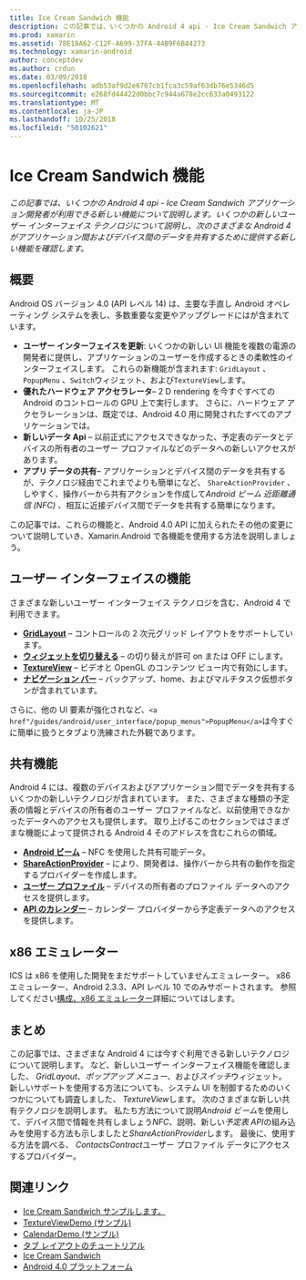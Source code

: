 ```yaml
---
title: Ice Cream Sandwich 機能
description: この記事では、いくつかの Android 4 api - Ice Cream Sandwich アプリケーション開発者が利用できる新しい機能について説明します。 いくつかの新しいユーザー インターフェイス テクノロジについて説明し、次のさまざまな Android 4 がアプリケーション間およびデバイス間のデータを共有するために提供する新しい機能を確認します。
ms.prod: xamarin
ms.assetid: 78E18A62-C12F-A699-37FA-44B9F6B44273
ms.technology: xamarin-android
author: conceptdev
ms.author: crdun
ms.date: 03/09/2018
ms.openlocfilehash: adb53af9d2e6707cb1fca3c59af63db76e5346d5
ms.sourcegitcommit: e268fd44422d0bbc7c944a678e2cc633a0493122
ms.translationtype: MT
ms.contentlocale: ja-JP
ms.lasthandoff: 10/25/2018
ms.locfileid: "50102621"
---
```

# <a name="ice-cream-sandwich-features"></a>Ice Cream Sandwich 機能

_この記事では、いくつかの Android 4 api - Ice Cream Sandwich アプリケーション開発者が利用できる新しい機能について説明します。いくつかの新しいユーザー インターフェイス テクノロジについて説明し、次のさまざまな Android 4 がアプリケーション間およびデバイス間のデータを共有するために提供する新しい機能を確認します。_

## <a name="overview"></a>概要

Android OS バージョン 4.0 (API レベル 14) は、主要な手直し Android オペレーティング システムを表し、多数重要な変更やアップグレードにはが含まれています。

-   **ユーザー インターフェイスを更新**: いくつかの新しい UI 機能を複数の電源の開発者に提供し、アプリケーションのユーザーを作成するときの柔軟性のインターフェイスします。 これらの新機能が含まれます: `GridLayout` 、 `PopupMenu` 、`Switch`ウィジェット、および`TextureView`します。 
-   **優れたハードウェア アクセラレータ**– 2 D rendering を今すぐすべての Android のコントロールの GPU 上で実行します。 さらに、ハードウェア アクセラレーションは、既定では、Android 4.0 用に開発されたすべてのアプリケーションでは。 
-   **新しいデータ Api** – 以前正式にアクセスできなかった、予定表のデータとデバイスの所有者のユーザー プロファイルなどのデータへの新しいアクセスがあります。 
-   **アプリ データの共有**– アプリケーションとデバイス間のデータを共有するが、テクノロジ経由でこれまでよりも簡単になど、 `ShareActionProvider` 、しやすく、操作バーから共有アクションを作成して*Android ビーム*  *近距離通信 (NFC)* 、相互に近接デバイス間でデータを共有する簡単になります。 


この記事では、これらの機能と、Android 4.0 API に加えられたその他の変更について説明していき、Xamarin.Android で各機能を使用する方法を説明しましょう。

## <a name="user-interface-features"></a>ユーザー インターフェイスの機能

さまざまな新しいユーザー インターフェイス テクノロジを含む、Android 4 で利用できます。

-   **[GridLayout](~/android/user-interface/layouts/grid-layout.md)**  – コントロールの 2 次元グリッド レイアウトをサポートしています。 
-   **[ウィジェットを切り替える](~/android/user-interface/controls/switch.md)** – の切り替えが許可 on または OFF にします。 
-   **[TextureView](~/android/user-interface/controls/texture-view.md)**  – ビデオと OpenGL のコンテンツ ビュー内で有効にします。 
-   **[ナビゲーション バー](~/android/user-interface/controls/navigation-bar.md)**  – バックアップ、home、およびマルチタスク仮想ボタンが含まれています。 


さらに、他の UI 要素が強化されなど、`<a href"/guides/android/user_interface/popup_menus">PopupMenu</a>`は今すぐに簡単に扱うとタブより洗練された外観であります。

## <a name="sharing-features"></a>共有機能

Android 4 には、複数のデバイスおよびアプリケーション間でデータを共有するいくつかの新しいテクノロジが含まれています。 また、さまざまな種類の予定表の情報とデバイスの所有者のユーザー プロファイルなど、以前使用できなかったデータへのアクセスも提供します。 取り上げるこのセクションではさまざまな機能によって提供される Android 4 そのアドレスを含むこれらの領域。

-  **[Android ビーム](~/android/platform/android-beam.md)** – NFC を使用した共有可能データ。
-   **[ShareActionProvider](~/android/user-interface/controls/action-bar.md)**  – により、開発者は、操作バーから共有の動作を指定するプロバイダーを作成します。 
-   **[ユーザー プロファイル](~/android/user-interface/user-profile.md)** – デバイスの所有者のプロファイル データへのアクセスを提供します。 
-   **[API のカレンダー](~/android/user-interface/controls/calendar.md)**  – カレンダー プロバイダーから予定表データへのアクセスを提供します。 

## <a name="x86-emulators"></a>x86 エミュレーター

ICS は x86 を使用した開発をまだサポートしていませんエミュレーター。 x86 エミュレーター、Android 2.3.3、API レベル 10 でのみサポートされます。 参照してください[構成、x86 エミュレーター](~/android/get-started/installation/android-emulator/index.md)詳細についてはします。

## <a name="summary"></a>まとめ

この記事では、さまざまな Android 4 には今すぐ利用できる新しいテクノロジについて説明します。 など、新しいユーザー インターフェイス機能を確認しました、 *GridLayout*、*ポップアップ メニュー*、および*スイッチ*ウィジェット。 新しいサポートを使用する方法についても、システム UI を制御するためのいくつかについても調査しました、 *TextureView*します。 次のさまざまな新しい共有テクノロジを説明します。 私たち方法について説明*Android ビーム*を使用して、デバイス間で情報を共有しましょう*NFC*、説明、新しい*予定表 API*の組み込みを使用する方法も示しましたと*ShareActionProvider*します。
最後に、使用する方法を調べる、 *ContactsContract*ユーザー プロファイル データにアクセスするプロバイダー。



## <a name="related-links"></a>関連リンク

- [Ice Cream Sandwich サンプルします。](https://developer.xamarin.com/samples/monodroid/PlatformFeatures/ICS_Samples/)
- [TextureViewDemo (サンプル)](https://developer.xamarin.com/samples/monodroid/TextureViewDemo/)
- [CalendarDemo (サンプル)](https://developer.xamarin.com/samples/monodroid/CalendarDemo/)
- [タブ レイアウトのチュートリアル](~/android/user-interface/layouts/tab-layout/index.md)
- [Ice Cream Sandwich](http://developer.android.com/about/versions/android-4.0-highlights.html)
- [Android 4.0 プラットフォーム](http://developer.android.com/about/versions/android-4.0.html)
